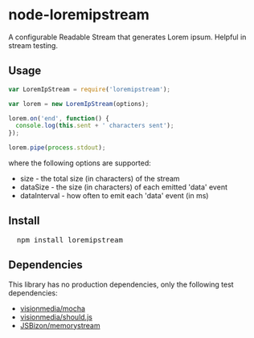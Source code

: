 # node-loremipstream
A configurable Readable Stream that generates Lorem ipsum. Helpful in stream testing.

## Usage

```javascript
var LoremIpStream = require('loremipstream');

var lorem = new LoremIpStream(options);

lorem.on('end', function() {
  console.log(this.sent + ' characters sent');
});

lorem.pipe(process.stdout);
```

where the following options are supported:

* size - the total size (in characters) of the stream
* dataSize - the size (in characters) of each emitted 'data' event
* dataInterval - how often to emit each 'data' event (in ms)

## Install

<pre>
  npm install loremipstream
</pre>

## Dependencies

This library has no production dependencies, only the following test dependencies:

* [visionmedia/mocha](/visionmedia/mocha)
* [visionmedia/should.js](/visionmedia/should.js)
* [JSBizon/memorystream](/JSBizon/memorystream)
